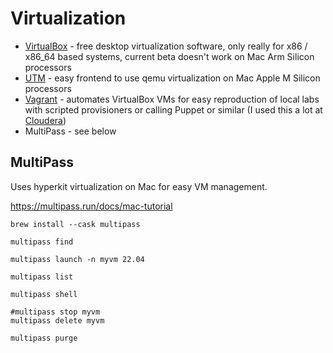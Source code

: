 # Virtualization

- [VirtualBox](virtualbox.md) - free desktop virtualization software, only really for x86 / x86_64 based
  systems, current beta doesn't work on Mac Arm Silicon processors
- [UTM](https://mac.getutm.app/) - easy frontend to use qemu virtualization on Mac Apple M Silicon processors
- [Vagrant](vagrant.md) - automates VirtualBox VMs for easy reproduction of local labs with scripted provisioners or calling Puppet or similar (I used this a lot at [Cloudera](https://cloudera.com))
- MultiPass - see below

## MultiPass

Uses hyperkit virtualization on Mac for easy VM management.

https://multipass.run/docs/mac-tutorial

```shell
brew install --cask multipass
```

```shell
multipass find
```

```shell
multipass launch -n myvm 22.04
```

```shell
multipass list
```

```shell
multipass shell
```

```shell
#multipass stop myvm
multipass delete myvm
```

```shell
multipass purge
```
